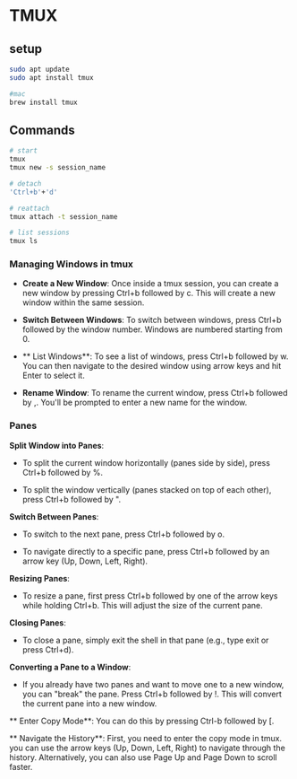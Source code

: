 # TMUX

## setup 

``` bash
sudo apt update
sudo apt install tmux

#mac
brew install tmux
```


## Commands

``` bash
# start
tmux
tmux new -s session_name

# detach
'Ctrl+b'+'d'

# reattach
tmux attach -t session_name

# list sessions
tmux ls
```

### Managing Windows in tmux
- **Create a New Window**: Once inside a tmux session, you can create a new window by pressing Ctrl+b followed by c. This will create a new window within the same session.

- **Switch Between Windows**: To switch between windows, press Ctrl+b followed by the window number. Windows are numbered starting from 0.

- ** List Windows**: To see a list of windows, press Ctrl+b followed by w. You can then navigate to the desired window using arrow keys and hit Enter to select it.

- **Rename Window**: To rename the current window, press Ctrl+b followed by ,. You'll be prompted to enter a new name for the window.


### Panes

**Split Window into Panes**:

- To split the current window horizontally (panes side by side), press Ctrl+b followed by %.

- To split the window vertically (panes stacked on top of each other), press Ctrl+b followed by ".

**Switch Between Panes**:

- To switch to the next pane, press Ctrl+b followed by o.

- To navigate directly to a specific pane, press Ctrl+b followed by an arrow key (Up, Down, Left, Right).

**Resizing Panes**:

- To resize a pane, first press Ctrl+b followed by one of the arrow keys while holding Ctrl+b. This will adjust the size of the current pane.

**Closing Panes**:

- To close a pane, simply exit the shell in that pane (e.g., type exit or press Ctrl+d).

**Converting a Pane to a Window**:

- If you already have two panes and want to move one to a new window, you can "break" the pane. Press Ctrl+b followed by !. This will convert the current pane into a new window.

** Enter Copy Mode**: You can do this by pressing Ctrl-b followed by [.

** Navigate the History**: First, you need to enter the copy mode in tmux. you can use the arrow keys (Up, Down, Left, Right) to navigate through the history. Alternatively, you can also use Page Up and Page Down to scroll faster.
